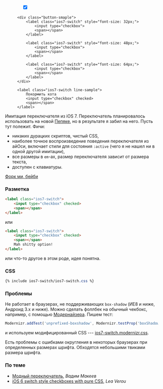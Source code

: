 <style>
    /* demo styles */
    .button-demo .button-smaple {
        margin-bottom: 1.2em;
        line-height: 1em;
    }

    .button-demo .button-smaple label {
        vertical-align: middle;
        margin: 8px 16px; /* fallback */
        margin: 0.5rem 1rem;
    }

    .button-demo .ios7-switch.line-sample {
        display: block;
        font-size: 1.2em;
        text-align: left;
        max-width: 25em;
        line-height: 1.5em;
        margin: 0 auto;
        border: solid #eee;
        border-width: 1px 0 1px 0;
        padding: 0.5em 1em;
        -webkit-user-select: none;
        -moz-user-select: none;
        -ms-user-select: none;
        user-select: none;
    }

    .button-demo .line-sample span {
        float: right;
        font-size: 1.5em;
    }

{% include ios7-switch/ios7-switch.modernizr.css %}
</style>

<figure class="button-demo">
    <div class="button-smaple">
        <label class="ios7-switch" style="font-size: 128px;">
            <input type="checkbox" checked>
            <span></span>
        </label>
    </div>

    <div class="button-smaple">
        <label class="ios7-switch" style="font-size: 32px;">
            <input type="checkbox">
            <span></span>
        </label>

        <label class="ios7-switch" style="font-size: 48px;">
            <input type="checkbox">
            <span></span>
        </label>

        <label class="ios7-switch" style="font-size: 64px;">
            <input type="checkbox">
            <span></span>
        </label>
    </div>

    <label class="ios7-switch line-sample">
        Покормить кота
        <input type="checkbox" checked>
        <span></span>
    </label>
</figure>


Имитация переключателя из iOS 7. Переключатель планировалось использовать на новой [Пепяке](http://pepyaka.su), но в результате я забил на него. Пусть тут полежит. Фичи:

- никаких дурацких скриптов, чистый CSS,
- наиболее точное воспроизведение поведения переключателя из айОси, включает стили для состояния `:active` (чего я не нашел ни в одной другой имитации),
- все размеры в `em`-ах, размер переключателя зависит от размера текста,
- доступен с клавиатуры.

<a href="https://github.com/wilddeer/ios7-switch" class="iconlink"><i class="icon-github"> </i><span>Форк ми, бейби</span></a>

### Разметка

```html
<label class="ios7-switch">
    <input type="checkbox" checked>
    <span></span>
</label>
```

или

```html
<label class="ios7-switch">
    <input type="checkbox" checked>
    <span></span>
    Mah shitty option!
</label>
```

или что-то другое в этом роде, идея понятна.

### CSS

```css
{% include ios7-switch/ios7-switch.css %}
```

### Проблемы

Не работает в браузерах, не поддерживающих `box-shadow` (ИЕ8 и ниже, Андроид 3.x и ниже). Можно сделать фоллбек на обычный чекбокс, например, с помощью [Модернайзера](http://modernizr.com). Пишем тест:

```js
Modernizr.addTest('unprefixed-boxshadow', Modernizr.testProp('boxShadow', '1px 1px', true));
```

и используем модифицированный CSS --- <a href="https://raw.githubusercontent.com/wilddeer/ios7-switch/master/ios7-switch.modernizr.css" class="iconlink"><i class="icon-cloud-download"> </i><span>ios7-switch.modernizr.css</span></a>.

Есть проблемы с ошибками округления в некоторых браузерах при определенных размерах шрифта. Обходятся небольшими твиками размера шрифта.

### По теме

- [Модный переключатель](http://pepelsbey.net/2012/08/stylish-switch/), *Вадим Макеев*
- [iOS 6 switch style checkboxes with pure CSS](http://lea.verou.me/2013/03/ios-6-switch-style-checkboxes-with-pure-css/), *Lea Verou*
